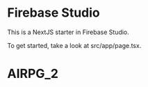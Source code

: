 # Firebase Studio

This is a NextJS starter in Firebase Studio.

To get started, take a look at src/app/page.tsx.
# AIRPG_2
